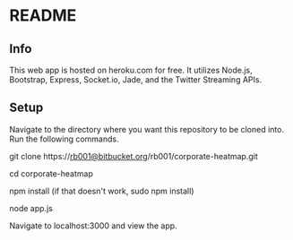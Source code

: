 # README #

Info
-----
This web app is hosted on heroku.com for free. It utilizes Node.js, Bootstrap, Express, Socket.io, Jade, and the Twitter Streaming APIs. 

Setup
-----
Navigate to the directory where you want this repository to be cloned into. Run the following commands.

git clone https://rb001@bitbucket.org/rb001/corporate-heatmap.git

cd corporate-heatmap

npm install (if that doesn't work, sudo npm install)

node app.js

Navigate to localhost:3000 and view the app. 